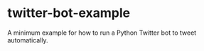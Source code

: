# twitter-bot-example
A minimum example for how to run a Python Twitter bot to tweet automatically.
